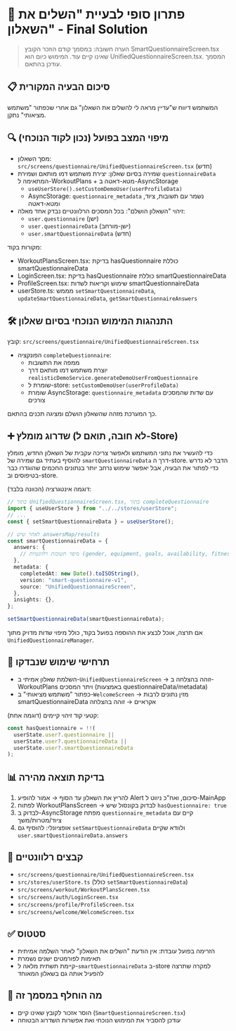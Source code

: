 # 🎯 פתרון סופי לבעיית "השלים את השאלון" - Final Solution

> הערה חשובה: במסמך קודם הוזכר הקובץ SmartQuestionnaireScreen.tsx שאינו קיים עוד. המימוש כיום הוא UnifiedQuestionnaireScreen.tsx. המסמך עודכן בהתאם.

## 📋 סיכום הבעיה המקורית

המשתמש דיווח ש"עדיין מראה לי להשלים את השאלון" גם אחרי שכפתור "משתמש מציאותי" נתקן.

## 🔍 מיפוי המצב בפועל (נכון לקוד הנוכחי)

- מסך השאלון: `src/screens/questionnaire/UnifiedQuestionnaireScreen.tsx` (חדש)
- שמירה בסיום שאלון: יצירת משתמש דמו מותאם ושמירת `questionnaireData` המתאימה ל-WorkoutPlans + מטא-דאטה ב-AsyncStorage
  - `useUserStore().setCustomDemoUser(userProfileData)`
  - AsyncStorage: `questionnaire_metadata` נשמר עם תשובות, ציוד, ומטא-דאטה
- זיהוי "השאלון הושלם": בכל המסכים הרלוונטיים נבדק אחד מאלה:
  - `user.questionnaire` (ישן)
  - `user.questionnaireData` (ישן-מורחב)
  - `user.smartQuestionnaireData` (חדש)

מקורות בקוד:

- WorkoutPlansScreen.tsx: בדיקת hasQuestionnaire כוללת smartQuestionnaireData
- LoginScreen.tsx: בדיקת hasQuestionnaire כוללת smartQuestionnaireData
- ProfileScreen.tsx: שימוש וקריאות לשדות smartQuestionnaireData
- userStore.ts: מממש `setSmartQuestionnaireData`, `updateSmartQuestionnaireData`, `getSmartQuestionnaireAnswers`

## 🛠️ התנהגות המימוש הנוכחי בסיום שאלון

קובץ: `src/screens/questionnaire/UnifiedQuestionnaireScreen.tsx`

- הפונקציה `completeQuestionnaire`:
  - ממפה את התשובות
  - יוצרת משתמש דמו מותאם דרך `realisticDemoService.generateDemoUserFromQuestionnaire`
  - שומרת ל-store: `setCustomDemoUser(userProfileData)`
  - שומרת AsyncStorage: `questionnaire_metadata` עם שדות שהמסכים צורכים

כך המערכת מזהה שהשאלון הושלם ומציגה תכנים בהתאם.

## ➕ שדרוג מומלץ (לא חובה, תואם ל-Store)

כדי להעשיר את נתוני המשתמש ולאפשר צריכה עקבית של השאלון החדש, מומלץ להוסיף בעתיד גם שמירה של `smartQuestionnaireData` דרך ה-store. הדבר לא נדרש כדי לפתור את הבעיה, אבל יאפשר שימוש נרחב יותר בנתונים החכמים שהוגדרו כבר בטיפוסים וב-store.

דוגמה אינטגרציה (הכוונה בלבד):

```ts
// בתוך UnifiedQuestionnaireScreen.tsx, בתוך completeQuestionnaire
import { useUserStore } from "../../stores/userStore";
// ...
const { setSmartQuestionnaireData } = useUserStore();

// לאחר שיש answersMap/results
const smartQuestionnaireData = {
  answers: {
    // מיפוי תשובות רלוונטיות (gender, equipment, goals, availability, fitnessLevel, ...)
  },
  metadata: {
    completedAt: new Date().toISOString(),
    version: "smart-questionnaire-v1",
    source: "UnifiedQuestionnaireScreen",
  },
  insights: {},
};

setSmartQuestionnaireData(smartQuestionnaireData);
```

אם תרצה, אוכל לבצע את ההוספה בפועל בקוד, כולל מיפוי שדות מדויק מתוך `UnifiedQuestionnaireManager`.

## 🔄 תרחישי שימוש שנבדקו

- השלמת שאלון אמיתי ב-`UnifiedQuestionnaireScreen` → זוהה בהצלחה ב-WorkoutPlans ויתר המסכים (באמצעות questionnaireData/metadata)
- כפתור "משתמש מציאותי" ב-`WelcomeScreen` → מזין נתונים לרבות smartQuestionnaireData אקראיים → זוהה בהצלחה

קטעי קוד זיהוי קיימים (דוגמה אחת):

```ts
const hasQuestionnaire = !!(
  userState.user?.questionnaire ||
  userState.user?.questionnaireData ||
  userState.user?.smartQuestionnaireData
);
```

## 📊 בדיקת תוצאה מהירה

1. להריץ את השאלון עד הסוף → אמור להופיע Alert סיכום, ואח"כ ניווט ל-MainApp
2. לפתוח WorkoutPlansScreen → לבדוק בקונסול שיש `hasQuestionnaire: true`
3. לבדוק ב-AsyncStorage מפתח `questionnaire_metadata` קיים עם ציוד/מטרות/משך
4. אופציונלי: להוסיף גם `setSmartQuestionnaireData` ולוודא שקיים `user.smartQuestionnaireData.answers`

## 🎯 קבצים רלוונטיים

- `src/screens/questionnaire/UnifiedQuestionnaireScreen.tsx`
- `src/stores/userStore.ts` (כולל `setSmartQuestionnaireData`)
- `src/screens/workout/WorkoutPlansScreen.tsx`
- `src/screens/auth/LoginScreen.tsx`
- `src/screens/profile/ProfileScreen.tsx`
- `src/screens/welcome/WelcomeScreen.tsx`

## ✅ סטטוס

- הזרימה בפועל עובדת: אין הודעת "השלים את השאלון" לאחר השלמה אמיתית
- תאימות לפורמטים ישנים נשמרת
- קיימת תשתית מלאה ל-`smartQuestionnaireData` ב-store למקרה שתרצה להפעיל אותה גם בשאלון המאוחד

## 📝 מה הוחלף במסמך זה

- הוסר אזכור לקובץ שאינו קיים (`SmartQuestionnaireScreen.tsx`)
- עודכן להסביר את המימוש הנוכחי ואת אפשרות השדרוג הבטוחה
